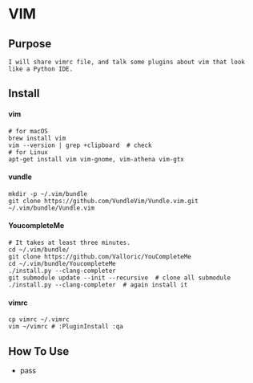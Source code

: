 # VIM

## Purpose
    I will share vimrc file, and talk some plugins about vim that look like a Python IDE.

## Install

#### vim

```
# for macOS
brew install vim
vim --version | grep +clipboard  # check 
# for Linux
apt-get install vim vim-gnome, vim-athena vim-gtx  
```

#### vundle

```
mkdir -p ~/.vim/bundle
git clone https://github.com/VundleVim/Vundle.vim.git ~/.vim/bundle/Vundle.vim
```

#### YoucompleteMe

```
# It takes at least three minutes.
cd ~/.vim/bundle/
git clone https://github.com/Valloric/YouCompleteMe 
cd ~/.vim/bundle/YoucompleteMe
./install.py --clang-completer
git submodule update --init --recursive  # clone all submodule
./install.py --clang-completer  # again install it
```

#### vimrc

```
cp vimrc ~/.vimrc
vim ~/vimrc # :PluginInstall :qa
```

## How To Use
- pass
